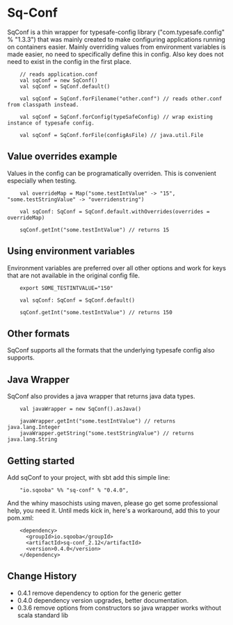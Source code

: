 # Sq-Conf

SqConf is a thin wrapper for typesafe-config library ("com.typesafe.config" % "1.3.3") that was mainly 
created to make configuring applications running on containers easier. Mainly
overriding values from environment variables is made easier, no need to specifically define this in config.
Also key does not need to exist in the config in the first place. 

```
    // reads application.conf
    val sqConf = new SqConf() 
    val sqConf = SqConf.default()
    
    val sqConf = SqConf.forFilename("other.conf") // reads other.conf from classpath instead.
    
    val sqConf = SqConf.forConfig(typeSafeConfig) // wrap existing instance of typesafe config.
    
    val sqConf = SqConf.forFile(configAsFile) // java.util.File 
```

## Value overrides example
Values in the config can be programatically overriden. This is convenient especially when testing.
```
    val overrideMap = Map("some.testIntValue" -> "15", "some.testStringValue" -> "overridenstring")

    val sqConf: SqConf = SqConf.default.withOverrides(overrides = overrideMap)
	
    sqConf.getInt("some.testIntValue") // returns 15
```

## Using environment variables
Environment variables are preferred over all other options and work for keys that are not available
in the original config file.
```
    export SOME_TESTINTVALUE="150"

    val sqConf: SqConf = SqConf.default()
	
    sqConf.getInt("some.testIntValue") // returns 150
```

## Other formats
SqConf supports all the formats that the underlying typesafe config also supports.

## Java Wrapper
SqConf also provides a java wrapper that returns java data types.
```
    val javaWrapper = new SqConf().asJava()
	
    javaWrapper.getInt("some.testIntValue") // returns java.lang.Integer
    javaWrapper.getString("some.testStringValue") // returns java.lang.String
```

## Getting started
Add sqConf to your project, with sbt add this simple line:
```
    "io.sqooba" %% "sq-conf" % "0.4.0", 
```

And the whiny masochists using maven, please go get some professional help, you need it. Until meds kick in, 
here's a workaround, add this to your pom.xml:
```
    <dependency>
      <groupId>io.sqooba</groupId>
      <artifactId>sq-conf_2.12</artifactId>
      <version>0.4.0</version>
    </dependency>
```

## Change History

- 0.4.1 remove dependency to option for the generic getter
- 0.4.0 dependency version upgrades, better documentation.
- 0.3.6 remove options from constructors so java wrapper works without scala standard lib

